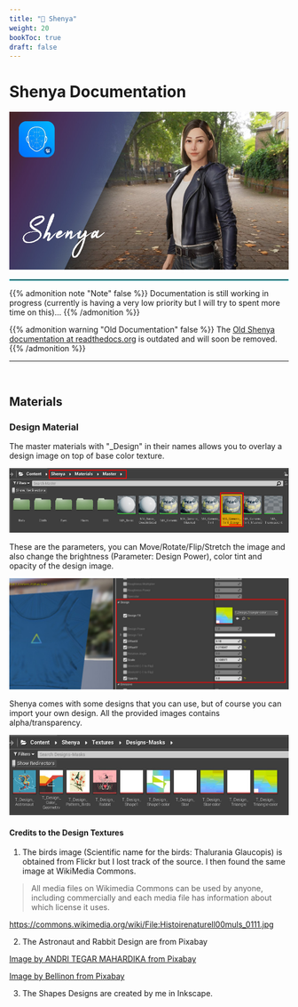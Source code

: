 ```yaml
---
title: "👸 Shenya"
weight: 20
bookToc: true
draft: false
---
```


Shenya Documentation
====================

![Shenya Cover](img/Shenya-cover.jpg)

<hr style="border: 1px solid #44c0c9;">


{{% admonition note "Note" false %}}
Documentation is still working in progress (currently is having a very low priority but I will try to spent more time on this)...
{{% /admonition %}}


{{% admonition warning "Old Documentation" false %}}
The [Old Shenya documentation at readthedocs.org](https://unreal-shenya.readthedocs.io/en/latest/updates-log.html) is outdated and will soon be removed.
{{% /admonition %}}

---

<br/>

Materials
--------------------

### Design Material
The master materials with "_Design" in their names allows you to overlay a design image on top of base color texture.

![Design Master Material in Content Folder](img/designs/design-master-material-in-content-folder.jpg)

These are the parameters, you can Move/Rotate/Flip/Stretch the image and also change the brightness (Parameter: Design Power), color tint and opacity of the design image.

![Design Material Parameters](img/designs/design-material-parameters.jpg)

Shenya comes with some designs that you can use, but of course you can import your own design. All the provided images contains alpha/transparency.

![Design Content Folder](img/designs/designs-content-folder.jpg)

#### Credits to the Design Textures

1. The birds image (Scientific name for the birds: Thalurania Glaucopis) is obtained from Flickr but I lost track of the source. I then found the same image at WikiMedia Commons.

> All media files on Wikimedia Commons can be used by anyone, including commercially and each media file has information about which license it uses.

<https://commons.wikimedia.org/wiki/File:Histoirenaturell00muls_0111.jpg>

2. The Astronaut and Rabbit Design are from Pixabay

[Image by ANDRI TEGAR MAHARDIKA from Pixabay](https://pixabay.com/vectors/astronaut-night-sky-star-7059915/)

[Image by Bellinon from Pixabay](https://pixabay.com/vectors/rabbit-heart-bunny-animal-pet-3075088/)

3. The Shapes Designs are created by me in Inkscape.


<div class="bones">
